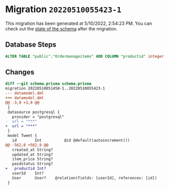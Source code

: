 # Migration `20220510055423-1`

This migration has been generated at 5/10/2022, 2:54:23 PM.
You can check out the [state of the schema](./schema.prisma) after the migration.

## Database Steps

```sql
ALTER TABLE "public"."Ordermanageitems" ADD COLUMN "productid" integer   
```

## Changes

```diff
diff --git schema.prisma schema.prisma
migration 20220510051458-1..20220510055423-1
--- datamodel.dml
+++ datamodel.dml
@@ -3,9 +3,9 @@
 }
 datasource postgresql {
   provider = "postgresql"
-  url = "***"
+  url = "***"
 }
 model Tweet {
   id        Int          @id @default(autoincrement())
@@ -562,8 +562,9 @@
   created_at String?
   updated_at String?
   item_price String?
   paidstatus String?
+   productid Int?
   userId    Int?    
   User      User?    @relation(fields: [userId], references: [id])
 }
```


